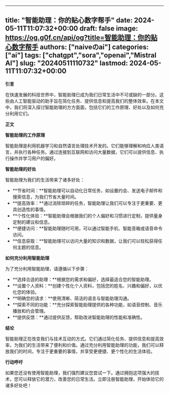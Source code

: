 
---
title: "智能助理：你的贴心数字帮手"
date: 2024-05-11T11:07:32+00:00
draft: false
image: https://og.g0f.cn/api/og?title=智能助理：你的贴心数字帮手
authors: ["naiveのai"]
categories: ["ai"]
tags: ["chatgpt","sora","openai","Mistral AI"]
slug: "20240511110732"
lastmod: 2024-05-11T11:07:32+00:00
---
**引言**

在快速发展的科技世界中，智能助理已成为我们日常生活中不可或缺的一部分。这些由人工智能驱动的助手旨在简化任务、提供信息和提高我们的整体效率。在本文中，我们将深入探讨智能助理的方方面面，包括它们的工作原理、好处以及如何充分利用它们。

**正文**

**智能助理的工作原理**

智能助理是利用机器学习和自然语言处理技术开发的。它们能够理解和响应人类语言，并执行各种任务。通过连接到互联网和访问大量数据，它们可以提供信息、执行操作并学习用户的偏好。

**智能助理的好处**

智能助理为我们的生活带来了诸多好处：

* **节省时间：**智能助理可以自动化日常任务，如设置约会、发送电子邮件和搜索信息，为我们节省大量时间。
* **提高效率：**通过消除琐碎的任务，智能助理让我们可以专注于更重要、更具创造性的事情。
* **个性化体验：**智能助理会根据我们的个人偏好和习惯进行定制，提供量身定制的建议和信息。
* **便捷访问：**智能助理随时可用，可以通过智能手机、智能音箱或语音命令访问。
* **信息获取：**智能助理可以访问大量的知识和数据，让我们可以轻松获得任何主题的信息。

**如何充分利用智能助理**

为了充分利用智能助理，请遵循以下步骤：

* **选择合适的助理：**根据您的需求和偏好，选择最适合您的智能助理。
* **设置个人资料：**创建个性化个人资料，包括您的姓名、兴趣和偏好，以优化您的体验。
* **明确您的请求：**使用清晰、简洁的语言与智能助理沟通。
* **探索不同的功能：**充分探索智能助理提供的各种功能，如语音控制、音乐播放和约会管理。
* **提供反馈：**通过提供反馈，帮助改进智能助理的性能和准确性。

**结论**

智能助理正在改变我们与技术互动的方式。它们通过简化任务、提供信息和提高效率，为我们的生活带来了便利和价值。通过充分利用智能助理的功能，我们可以释放我们的时间，专注于更重要的事情，并享受更便捷、更个性化的生活体验。

**行动呼吁**

如果您还没有使用智能助理，我们强烈建议您尝试一下。通过拥抱这项强大的技术，您可以释放它的潜力，改善您的日常生活。立即注册智能助理，开始体验它的诸多好处吧！
